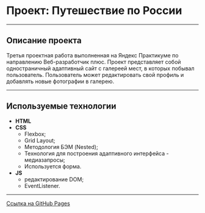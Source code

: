 # Проект: Путешествие по России
___

## Описание проекта
Третья проектная работа выполненная на Яндекс Практикуме по направлению Веб-разработчик плюс.
Проект представляет собой одностраничный адаптивный сайт с галереей мест, в которых побывал пользователь. Пользователь может редактировать свой профиль и добавлять новые фотографии в галерею.
___

## Используемые технологии

* **HTML**
* **CSS**
  + Flexbox;
  + Grid Layout;
  + Методология БЭМ (Nested);
  + Технология для построения адаптивного интерфейса - медиазапросы;
  + Используется форма.
* **JS**
  + редактирование DOM;
  + EventListener.
___

[Ссылка на GitHub Pages](https://natalica22.github.io/mesto-project/)
